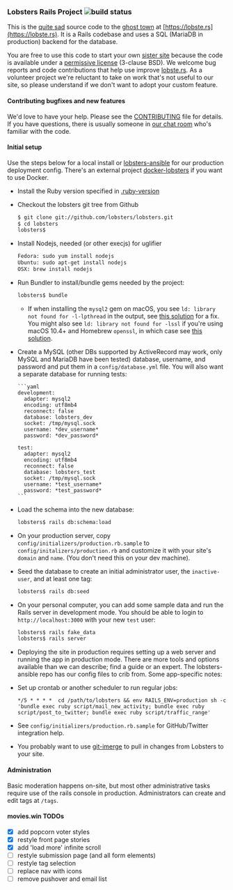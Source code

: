 ### Lobsters Rails Project ![build status](https://github.com/lobsters/lobsters/actions/workflows/check.yml/badge.svg)

This is the
[quite sad](https://www.reddit.com/r/rails/comments/6jz7tq/source_code_lobsters_a_hacker_news_clone_built/)
source code to the
[ghost town](https://twitter.com/webshitweekly/status/1399935275057389571) at
[https://lobste.rs](https://lobste.rs).
It is a Rails codebase and uses a SQL (MariaDB in production) backend for the database.

You are free to use this code to start your own [sister site](https://github.com/lobsters/lobsters/wiki)
because the code is available under a [permissive license](https://github.com/lobsters/lobsters/blob/master/LICENSE) (3-clause BSD).
We welcome bug reports and code contributions that help use improve [lobste.rs](https://lobste.rs).
As a volunteer project we're reluctant to take on work that's not useful to our site, so please understand if we don't want to adopt your custom feature.

#### Contributing bugfixes and new features

We'd love to have your help.
Please see the [CONTRIBUTING](https://github.com/lobsters/lobsters/blob/master/CONTRIBUTING.md) file for details.
If you have questions, there is usually someone in [our chat room](https://lobste.rs/chat) who's familiar with the code.

#### Initial setup

Use the steps below for a local install or
[lobsters-ansible](https://github.com/lobsters/lobsters-ansible) for our production deployment config.
There's an external project [docker-lobsters](https://github.com/utensils/docker-lobsters) if you want to use Docker.

- Install the Ruby version specified in [.ruby-version](https://github.com/lobsters/lobsters/blob/master/.ruby-version)

- Checkout the lobsters git tree from Github

  ```sh
  $ git clone git://github.com/lobsters/lobsters.git
  $ cd lobsters
  lobsters$
  ```

- Install Nodejs, needed (or other execjs) for uglifier

  ```sh
  Fedora: sudo yum install nodejs
  Ubuntu: sudo apt-get install nodejs
  OSX: brew install nodejs
  ```

- Run Bundler to install/bundle gems needed by the project:

  ```sh
  lobsters$ bundle
  ```

  - If when installing the `mysql2` gem on macOS, you see
    `ld: library not found for -l-lpthread` in the output, see
    [this solution](https://stackoverflow.com/a/44790834/204052) for a fix.
    You might also see `ld: library not found for -lssl` if you're using
    macOS 10.4+ and Homebrew `openssl`, in which case see
    [this solution](https://stackoverflow.com/a/39628463/1042144).

- Create a MySQL (other DBs supported by ActiveRecord may work, only MySQL and
  MariaDB have been tested) database, username, and password and put them in a
  `config/database.yml` file. You will also want a separate database for
  running tests:

      ```yaml
      development:
        adapter: mysql2
        encoding: utf8mb4
        reconnect: false
        database: lobsters_dev
        socket: /tmp/mysql.sock
        username: *dev_username*
        password: *dev_password*

      test:
        adapter: mysql2
        encoding: utf8mb4
        reconnect: false
        database: lobsters_test
        socket: /tmp/mysql.sock
        username: *test_username*
        password: *test_password*
      ```

- Load the schema into the new database:

  ```sh
  lobsters$ rails db:schema:load
  ```

- On your production server, copy `config/initializers/production.rb.sample`
  to `config/initalizers/production.rb` and customize it with your site's
  `domain` and `name`. (You don't need this on your dev machine).

- Seed the database to create an initial administrator user, the `inactive-user`, and at least one tag:

  ```sh
  lobsters$ rails db:seed
  ```

- On your personal computer, you can add some sample data and run the Rails server in development mode.
  You should be able to login to `http://localhost:3000` with your new `test` user:

  ```sh
  lobsters$ rails fake_data
  lobsters$ rails server
  ```

- Deploying the site in production requires setting up a web server and running the app in production mode.
  There are more tools and options available than we can describe; find a guide or an expert.
  The lobsters-ansible repo has our config files to crib from. Some app-specific notes:

- Set up crontab or another scheduler to run regular jobs:

  ```
  */5 * * * *  cd /path/to/lobsters && env RAILS_ENV=production sh -c 'bundle exec ruby script/mail_new_activity; bundle exec ruby script/post_to_twitter; bundle exec ruby script/traffic_range'
  ```

- See `config/initializers/production.rb.sample` for GitHub/Twitter integration help.

- You probably want to use [git-imerge](https://lobste.rs/s/dbm2d4) to pull in
  changes from Lobsters to your site.

#### Administration

Basic moderation happens on-site, but most other administrative tasks require use of the rails console in production.
Administrators can create and edit tags at `/tags`.

#### movies.win TODOs

- [x] add popcorn voter styles
- [x] restyle front page stories
- [x] add 'load more' infinite scroll
- [ ] restyle submission page (and all form elements)
- [ ] restyle tag selection
- [ ] replace nav with icons
- [ ] remove pushover and email list
